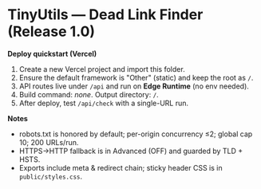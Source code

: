 # TinyUtils — Dead Link Finder (Release 1.0)

**Deploy quickstart (Vercel)**
1. Create a new Vercel project and import this folder.
2. Ensure the default framework is "Other" (static) and keep the root as `/`.
3. API routes live under `/api` and run on **Edge Runtime** (no env needed).
4. Build command: _none_. Output directory: `/`.
5. After deploy, test `/api/check` with a single-URL run.

**Notes**
- robots.txt is honored by default; per-origin concurrency ≤2; global cap 10; 200 URLs/run.
- HTTPS→HTTP fallback is in Advanced (OFF) and guarded by TLD + HSTS.
- Exports include meta & redirect chain; sticky header CSS is in `public/styles.css`.
